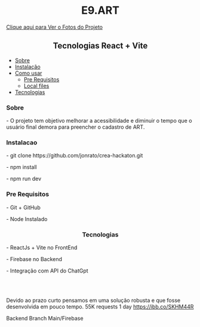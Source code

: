 
<h1 align="center">  E9.ART  </h1>

<a href="https://www.behance.net/gallery/177138031/Prototipo-alta-fidelidade-NOVA-ART-CREA-SP"> Clique aqui para Ver o Fotos do Projeto </a>
<h2 align="center">
Tecnologias React + Vite
</h2>

<!--ts-->
   * [Sobre](#Sobre)
   * [Instalação](#instalacao)
   * [Como usar](#como-usar)
      * [Pre Requisitos](#pre-requisitos)
      * [Local files](#local-files)
   * [Tecnologias](#tecnologias)
     
<!--te-->

<h3 align="">Sobre</h3>

<p align=""> - O projeto tem objetivo melhorar a acessibilidade e diminuir o tempo que o usuário final demora para preencher o cadastro de ART. </p>


<h3 align="">Instalacao</h3>

<p align=""> - git clone https://github.com/jonrato/crea-hackaton.git  </p>
<p align=""> - npm install </p>
<p align=""> - npm run dev </p>

<h3 align="">Pre Requisitos</h3>

<p align=""> - Git + GitHub
<p align=""> - Node Instalado


<h3 align="center">Tecnologias </h3>

<p align="">  - ReactJs + Vite no FrontEnd</p>
<p align="">  - Firebase no Backend 
<p> - Integração com API do ChatGpt</p>


<br></br>

 Devido ao prazo curto pensamos em uma solução robusta e que fosse desenvolvida em pouco tempo.
 55K requests 1 day
https://ibb.co/SKHM44R

Backend Branch Main/Firebase
